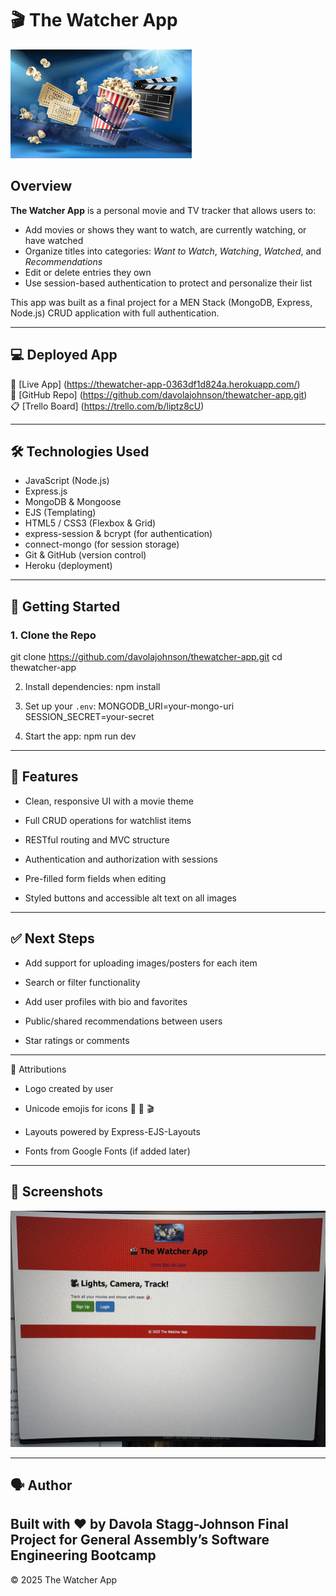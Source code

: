 # 🎬 The Watcher App

![Logo](./public/img/logo.jpg)

## Overview

**The Watcher App** is a personal movie and TV tracker that allows users to:

- Add movies or shows they want to watch, are currently watching, or have watched
- Organize titles into categories: *Want to Watch*, *Watching*, *Watched*, and *Recommendations*
- Edit or delete entries they own
- Use session-based authentication to protect and personalize their list

This app was built as a final project for a MEN Stack (MongoDB, Express, Node.js) CRUD application with full authentication.

---

## 💻 Deployed App

🔗 [Live App] (https://thewatcher-app-0363df1d824a.herokuapp.com/)  
🔗 [GitHub Repo] (https://github.com/davolajohnson/thewatcher-app.git)  
📋 [Trello Board] (https://trello.com/b/liptz8cU)

---

## 🛠 Technologies Used

- JavaScript (Node.js)
- Express.js
- MongoDB & Mongoose
- EJS (Templating)
- HTML5 / CSS3 (Flexbox & Grid)
- express-session & bcrypt (for authentication)
- connect-mongo (for session storage)
- Git & GitHub (version control)
- Heroku (deployment)

---

## 🚀 Getting Started

### 1. Clone the Repo

git clone https://github.com/davolajohnson/thewatcher-app.git
cd thewatcher-app

2. Install dependencies:
   npm install


3. Set up your `.env`:
   MONGODB_URI=your-mongo-uri
   SESSION_SECRET=your-secret


4. Start the app:
   npm run dev


---

## 📌 Features

- Clean, responsive UI with a movie theme

- Full CRUD operations for watchlist items

- RESTful routing and MVC structure

- Authentication and authorization with sessions

- Pre-filled form fields when editing

- Styled buttons and accessible alt text on all images

---

## ✅ Next Steps

- Add support for uploading images/posters for each item

- Search or filter functionality

- Add user profiles with bio and favorites

- Public/shared recommendations between users

- Star ratings or comments

---


🙏 Attributions

- Logo created by user

- Unicode emojis for icons 🎥 🍿 🎬

- Layouts powered by Express-EJS-Layouts

- Fonts from Google Fonts (if added later)
---

## 📸 Screenshots

![Screenshot of The Watcher App](./public/img/screenshot-home.jpeg)

---

## 🗣️ Author

Built with ❤️ by Davola Stagg-Johnson
Final Project for General Assembly’s Software Engineering Bootcamp
---

© 2025 The Watcher App